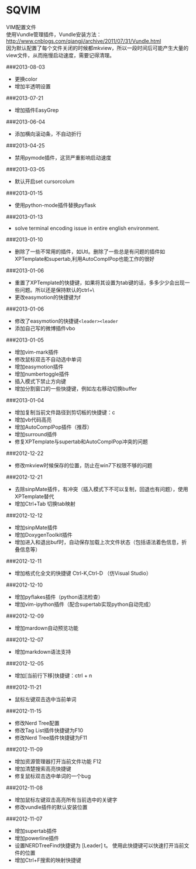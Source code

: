 SQVIM
===  
VIM配置文件  
使用Vundle管理插件，Vundle安装方法：http://www.cnblogs.com/qiangji/archive/2011/07/31/Vundle.html  
因为默认配置了每个文件关闭的时候都mkview，所以一段时间后可能产生大量的view文件，从而拖慢启动速度，需要记得清理。  

###2013-08-03
* 更换color
* 增加半透明设置

###2013-07-21
* 增加插件EasyGrep

###2013-06-04
* 添加横向滚动条，不自动折行

###2013-04-25
* 禁用pymode插件，这货严重影响启动速度

###2013-03-05
* 默认开启set cursorcolum

###2013-01-15
* 使用python-mode插件替换pyflask

###2013-01-13
* solve terminal encoding issue in entire english environment.

###2013-01-10
* 删除了一些不常用的插件，如Utl。删除了一些总是有问题的插件如XPTemplate和supertab,利用AutoComplPop也能工作的很好

###2013-01-06
* 重置了XPTemplate的快捷键，如果将其设置为tab键的话，多多少少会出现一些问题。所以还是保持默认的ctrl+\
* 更改easymotion的快捷键为f

###2013-01-06
* 修改了easymotion的快捷键`<leader><leader`
* 添加自己写的微博插件vbo

###2013-01-05
* 增加vim-mark插件
* 修改鼠标双击不自动选中单词
* 增加easymotion插件
* 增加numbertoggle插件
* 插入模式下禁止方向键
* 增加分割窗口的一些快捷键，例如左右移动切换buffer

###2013-01-04
* 增加复制当前文件路径到剪切板的快捷键：<leader>c
* 增加vb代码高亮
* 增加AutoComplPop插件（推荐）
* 增加surround插件
* 修复XPTemplate与supertab和AutoComplPop冲突的问题

###2012-12-22
* 修改mkview时候保存的位置，防止在win7下权限不够的问题

###2012-12-21
* 去除sinpMate插件，有冲突（插入模式下不可以复制，回退也有问题），使用XPTemplate替代
* 增加Ctrl+Tab 切换tab映射

###2012-12-12
* 增加sinpMate插件
* 增加DoxygenToolkit插件
* 增加进入和退出buf时，自动保存加载上次文件状态（包括语法着色信息，折叠信息等）

###2012-12-11
* 增加格式化全文的快捷键 Ctrl-K,Ctrl-D （仿Visual Studio）

###2012-12-10
* 增加pyflakes插件（python语法检查）
* 增加vim-ipython插件（配合supertab实现python自动完成）

###2012-12-09
* 增加mardown自动预览功能

###2012-12-07
* 增加markdown语法支持

###2012-12-05
* 增加[当前行下移]快捷键：ctrl + n

###2012-11-21
* 鼠标左键双击选中当前单词

###2012-11-15
* 修改Nerd Tree配置
* 修改Tag List插件快捷键为F10
* 修改Nerd Tree插件快捷键为F11

###2012-11-09
* 增加资源管理器打开当前文件功能 F12
* 增加清楚搜索高亮快捷键
* 修复鼠标双击选中单词的一个bug

###2012-11-08
* 增加鼠标左键双击高亮所有当前选中的关键字
* 修改vundle插件的默认安装位置  

###2012-11-07
* 增加supertab插件
* 增加powerline插件
* 设置NERDTreeFind快捷键为 [Leader] t。 使用此快捷键可以快速打开当前文件的位置
* 增加Ctrl+F搜索的映射快捷键
